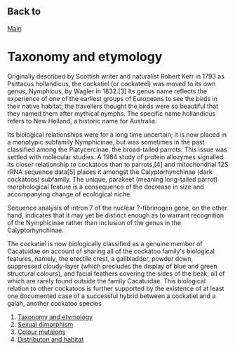 <!DOCTYPE html>
<html>
  <head>
    <meta charset="utf-8">
    <title>My test page</title>
  </head>
  <body>
<h2>Back to </h2><a href="Main.html">Main</a>

<h1>Taxonomy and etymology</h1    

<p>Originally described by Scottish writer and naturalist Robert Kerr in 1793 as Psittacus hollandicus, the cockatiel (or cockateel) was moved to its own genus, Nymphicus, by Wagler in 1832.[3] Its genus name reflects the experience of one of the earliest groups of Europeans to see the birds in their native habitat; the travellers thought the birds were so beautiful that they named them after mythical nymphs. The specific name hollandicus refers to New Holland, a historic name for Australia.</p>

<p>Its biological relationships were for a long time uncertain; it is now placed in a monotypic subfamily Nymphicinae, but was sometimes in the past classified among the Platycercinae, the broad-tailed parrots. This issue was settled with molecular studies. A 1984 study of protein allozymes signalled its closer relationship to cockatoos than to parrots,[4] and mitochondrial 12S rRNA sequence data[5] places it amongst the Calyptorhynchinae (dark cockatoos) subfamily. The unique, parakeet (meaning long-tailed parrot) morphological feature is a consequence of the decrease in size and accompanying change of ecological niche.</p>

<p>Sequence analysis of intron 7 of the nuclear ?-fibrinogen gene, on the other hand, indicates that it may yet be distinct enough as to warrant recognition of the Nymphicinae rather than inclusion of the genus in the Calyptorhynchinae.</p>

<p>The cockatiel is now biologically classified as a genuine member of Cacatuidae on account of sharing all of the cockatoo family's biological features, namely, the erectile crest, a gallbladder, powder down, suppressed cloudy-layer (which precludes the display of blue and green structural colours), and facial feathers covering the sides of the beak, all of which are rarely found outside the family Cacatuidae. This biological relation to other cockatoos is further supported by the existence of at least one documented case of a successful hybrid between a cockatiel and a galah, another cockatoo species</p>
 
<ol>
<li><a href="Taxonomy.html">Taxonomy and etymology</a></li>
<li><a href="Sexual.html">Sexual dimorphism</a></li>
<li><a href="Colour.html">Colour mutaions</a></li>
<li><a href="Distribution.html">Distributon and habitat</a></li>
</ol>
 </body>
</html>
